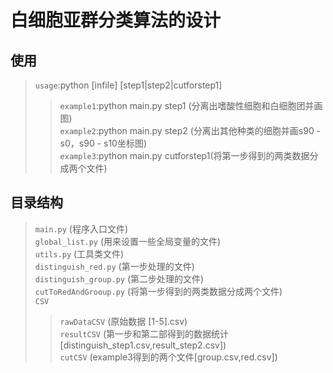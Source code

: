 白细胞亚群分类算法的设计
====================
使用
--------------------
>`usage`:python [infile] [step1|step2|cutforstep1]
>>`example1`:python main.py step1 (分离出嗜酸性细胞和白细胞团并画图)<br>
>>`example2`:python main.py step2 (分离出其他种类的细胞并画s90 - s0，s90 - s10坐标图)<br>
>>`example3`:python main.py cutforstep1(将第一步得到的两类数据分成两个文件)<br>

目录结构
--------------------
>`main.py` (程序入口文件)<br>
>`global_list.py` (用来设置一些全局变量的文件)<br>
>`utils.py` (工具类文件)<br>
>`distinguish_red.py` (第一步处理的文件)<br>
>`distinguish_group.py` (第二步处理的文件)<br>
>`cutToRedAndGrooup.py` (将第一步得到的两类数据分成两个文件)<br>
>`CSV`<br>
>>`rawDataCSV` (原始数据 [1-5].csv)<br>
>>`resultCSV` (第一步和第二部得到的数据统计[distinguish_step1.csv,result_step2.csv])<br>
>>`cutCSV` (example3得到的两个文件[group.csv,red.csv])<br>


